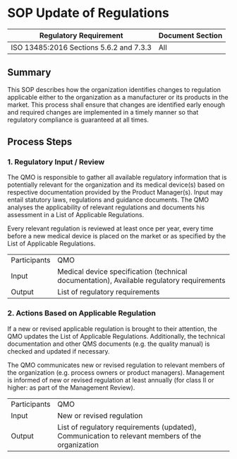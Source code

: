 <!--
This work is licensed under the Creative Commons Attribution 4.0 International
License:

    <http://creativecommons.org/licenses/by/4.0/>

Templates copyright OpenRegulatory. Originals available at:

    <https://openregulatory.com/templates/>

General content copyright Radiotherapy AI.
-->

# SOP Update of Regulations

| Regulatory Requirement                  | Document Section |
|-----------------------------------------|------------------|
| ISO 13485:2016 Sections 5.6.2 and 7.3.3 | All              |

## Summary

This SOP describes how the organization identifies changes to regulation
applicable either to the organization as a manufacturer or its products in the
market. This process shall ensure that changes are identified early enough and
required changes are implemented in a timely manner so that regulatory
compliance is guaranteed at all times.

## Process Steps

### 1. Regulatory Input / Review

The QMO is responsible to gather all available regulatory information that is
potentially relevant for the organization and its medical device(s) based on
respective documentation provided by the Product Manager(s). Input may entail
statutory laws, regulations and guidance documents. The QMO analyses the
applicability of relevant regulations and documents his assessment in a List of
Applicable Regulations.

Every relevant regulation is reviewed at least once per year, every time before
a new medical device is placed on the market or as specified by the List of
Applicable Regulations.

|              |                                                                                           |
|--------------|-------------------------------------------------------------------------------------------|
| Participants | QMO                                                                                       |
| Input        | Medical device specification (technical documentation), Available regulatory requirements |
| Output       | List of regulatory requirements                                                           |

### 2. Actions Based on Applicable Regulation

If a new or revised applicable regulation is brought to their attention, the
QMO updates the List of Applicable Regulations. Additionally, the technical
documentation and other QMS documents (e.g. the quality manual) is checked and
updated if necessary.

The QMO communicates new or revised regulation to relevant members of the
organization (e.g. process owners or product managers). Management is informed
of new or revised regulation at least annually (for class II or higher: as part
of the Management Review).

|              |                                                                                                  |
|--------------|--------------------------------------------------------------------------------------------------|
| Participants | QMO                                                                                              |
| Input        | New or revised regulation                                                                        |
| Output       | List of regulatory requirements (updated), Communication to relevant members of the organization |
